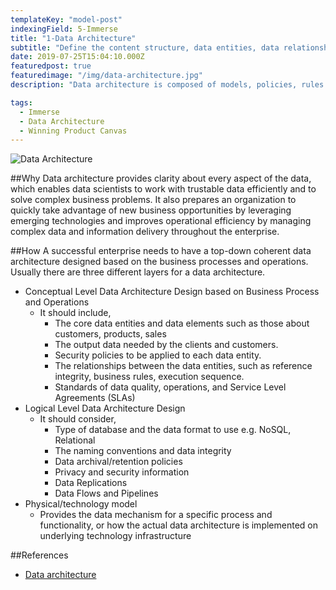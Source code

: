 ```yaml
---
templateKey: "model-post"
indexingField: 5-Immerse
title: "1-Data Architecture"
subtitle: "Define the content structure, data entities, data relationships and storage formats"
date: 2019-07-25T15:04:10.000Z
featuredpost: true
featuredimage: "/img/data-architecture.jpg"
description: "Data architecture is composed of models, policies, rules or standards that govern which data is collected, data relationships, and how it is stored, arranged, integrated, and put to use in data systems and in organizations."

tags:
  - Immerse
  - Data Architecture
  - Winning Product Canvas
---
```


![Data Architecture](/img/data-architecture.jpg)

##Why
Data architecture provides clarity about every aspect of the data, which enables data scientists to work with trustable data efficiently and to solve complex business problems. It also prepares an organization to quickly take advantage of new business opportunities by leveraging emerging technologies and improves operational efficiency by managing complex data and information delivery throughout the enterprise.

##How
A successful enterprise needs to have a top-down coherent data architecture designed based on the business processes and operations. Usually there are three different layers for a data architecture.
- Conceptual Level Data Architecture Design based on Business Process and Operations
  - It should include,
    - The core data entities and data elements such as those about customers, products, sales
    - The output data needed by the clients and customers.
    - Security policies to be applied to each data entity.
    - The relationships between the data entities, such as reference integrity, business rules, execution sequence.
    - Standards of data quality, operations, and Service Level Agreements (SLAs)
- Logical Level Data Architecture Design
  - It should consider,
    - Type of database and the data format to use e.g. NoSQL, Relational
    - The naming conventions and data integrity
    - Data archival/retention policies
    - Privacy and security information
    - Data Replications
    - Data Flows and Pipelines
- Physical/technology model
  - Provides the data mechanism for a specific process and functionality, or how the actual data architecture is implemented on underlying technology infrastructure

##References
- [Data architecture](https://en.wikipedia.org/wiki/Data_architecture)